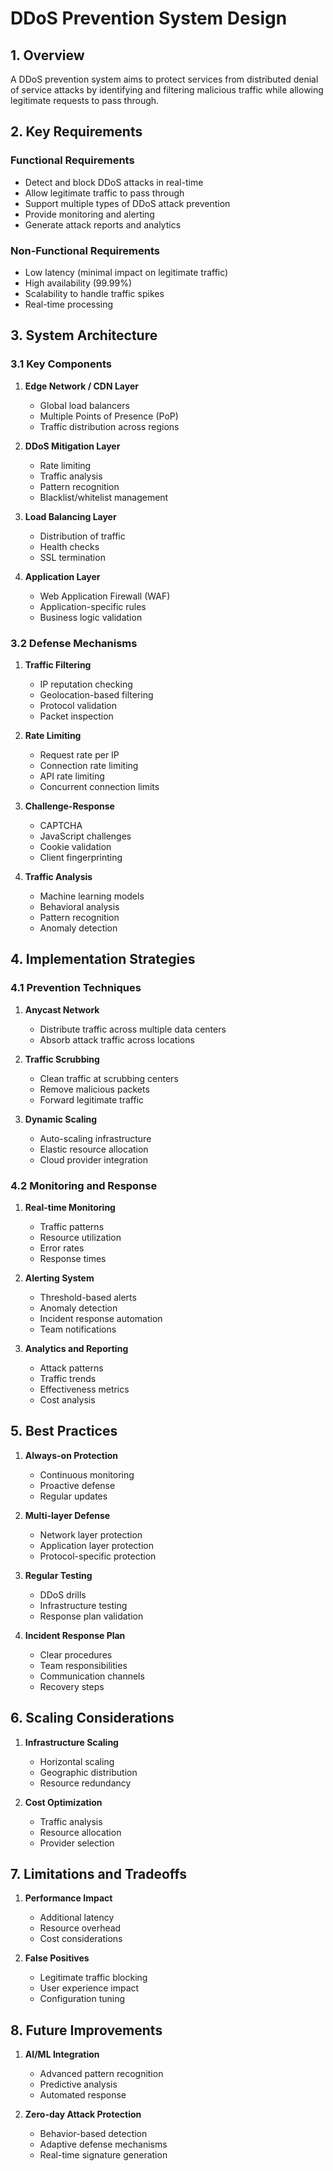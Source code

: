 # DDoS Prevention System Design

## 1. Overview
A DDoS prevention system aims to protect services from distributed denial of service attacks by identifying and filtering malicious traffic while allowing legitimate requests to pass through.

## 2. Key Requirements

### Functional Requirements
- Detect and block DDoS attacks in real-time
- Allow legitimate traffic to pass through
- Support multiple types of DDoS attack prevention
- Provide monitoring and alerting
- Generate attack reports and analytics

### Non-Functional Requirements
- Low latency (minimal impact on legitimate traffic)
- High availability (99.99%)
- Scalability to handle traffic spikes
- Real-time processing

## 3. System Architecture

### 3.1 Key Components

1. **Edge Network / CDN Layer**
   - Global load balancers
   - Multiple Points of Presence (PoP)
   - Traffic distribution across regions

2. **DDoS Mitigation Layer**
   - Rate limiting
   - Traffic analysis
   - Pattern recognition
   - Blacklist/whitelist management

3. **Load Balancing Layer**
   - Distribution of traffic
   - Health checks
   - SSL termination

4. **Application Layer**
   - Web Application Firewall (WAF)
   - Application-specific rules
   - Business logic validation

### 3.2 Defense Mechanisms

1. **Traffic Filtering**
   - IP reputation checking
   - Geolocation-based filtering
   - Protocol validation
   - Packet inspection

2. **Rate Limiting**
   - Request rate per IP
   - Connection rate limiting
   - API rate limiting
   - Concurrent connection limits

3. **Challenge-Response**
   - CAPTCHA
   - JavaScript challenges
   - Cookie validation
   - Client fingerprinting

4. **Traffic Analysis**
   - Machine learning models
   - Behavioral analysis
   - Pattern recognition
   - Anomaly detection

## 4. Implementation Strategies

### 4.1 Prevention Techniques

1. **Anycast Network**
   - Distribute traffic across multiple data centers
   - Absorb attack traffic across locations

2. **Traffic Scrubbing**
   - Clean traffic at scrubbing centers
   - Remove malicious packets
   - Forward legitimate traffic

3. **Dynamic Scaling**
   - Auto-scaling infrastructure
   - Elastic resource allocation
   - Cloud provider integration

### 4.2 Monitoring and Response

1. **Real-time Monitoring**
   - Traffic patterns
   - Resource utilization
   - Error rates
   - Response times

2. **Alerting System**
   - Threshold-based alerts
   - Anomaly detection
   - Incident response automation
   - Team notifications

3. **Analytics and Reporting**
   - Attack patterns
   - Traffic trends
   - Effectiveness metrics
   - Cost analysis

## 5. Best Practices

1. **Always-on Protection**
   - Continuous monitoring
   - Proactive defense
   - Regular updates

2. **Multi-layer Defense**
   - Network layer protection
   - Application layer protection
   - Protocol-specific protection

3. **Regular Testing**
   - DDoS drills
   - Infrastructure testing
   - Response plan validation

4. **Incident Response Plan**
   - Clear procedures
   - Team responsibilities
   - Communication channels
   - Recovery steps

## 6. Scaling Considerations

1. **Infrastructure Scaling**
   - Horizontal scaling
   - Geographic distribution
   - Resource redundancy

2. **Cost Optimization**
   - Traffic analysis
   - Resource allocation
   - Provider selection

## 7. Limitations and Tradeoffs

1. **Performance Impact**
   - Additional latency
   - Resource overhead
   - Cost considerations

2. **False Positives**
   - Legitimate traffic blocking
   - User experience impact
   - Configuration tuning

## 8. Future Improvements

1. **AI/ML Integration**
   - Advanced pattern recognition
   - Predictive analysis
   - Automated response

2. **Zero-day Attack Protection**
   - Behavior-based detection
   - Adaptive defense mechanisms
   - Real-time signature generation 